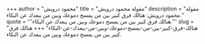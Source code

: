 +++
author = "محمود درويش"
title = "مقولة محمود درويش"
description = "مقولة محمود درويش: هنالك فرق كبير بين من يمسح دموعك وبين من يبعدك عن البكاء."
quote = '''هنالك فرق كبير بين من يمسح دموعك وبين من يبعدك عن البكاء.''' 
slug = "هنالك-فرق-كبير-بين-من-يمسح-دموعك-وبين-من-يبعدك-عن-البكاء"
+++
هنالك فرق كبير بين من يمسح دموعك وبين من يبعدك عن البكاء.

